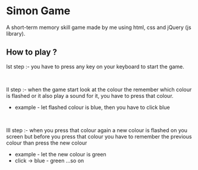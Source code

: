 # Simon Game 
A short-term memory skill game made by me using html, css and jQuery (js library).

## How to play ?
Ist step :- you have to press any key on your keyboard to start the game.

<br>

II step :- when the game start look at the colour the remember which colour is flashed or it also play a sound for it, you have to press that colour.
- example - let flashed colour is blue, then you have to click blue

<br>

III step :- when you press that colour again a new colour is flashed on you screen but before you press that colour you have to remember the previous colour than press the new colour
- example - let the new colour is green 
- click -> blue - green ...so on 
